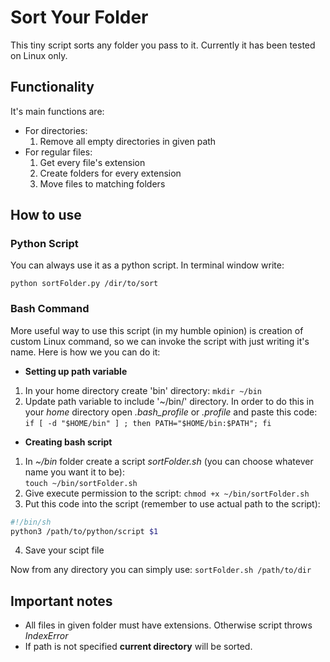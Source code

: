 # Sort Your Folder

This tiny script sorts any folder you pass to it.
Currently it has been tested on Linux only.

## Functionality 

It's main functions are:

- For directories:
    1. Remove all empty directories in given path
- For regular files:
    1. Get every file's extension
    2. Create folders for every extension
    3. Move files to matching folders

## How to use

### Python Script

You can always use it as a python script. In terminal window write:

`python sortFolder.py /dir/to/sort`

### Bash Command

More useful way to use this script (in my humble opinion) is creation
of custom Linux command, so we can invoke the script with just writing
it's name. Here is how we you can do it:

- **Setting up path variable**
1. In your home directory create 'bin' directory:
`mkdir ~/bin`
2. Update path variable to include '~/bin/' directory. In order to do this
in your *home* directory open *.bash_profile* or *.profile* and paste this 
code:<br>
`if [ -d "$HOME/bin" ] ; then PATH="$HOME/bin:$PATH"; fi`

- **Creating bash script**

1. In *~/bin* folder create a script *sortFolder.sh* (you can choose whatever
name you want it to be):<br>
`touch ~/bin/sortFolder.sh`
2. Give execute permission to the script:
`chmod +x ~/bin/sortFolder.sh`
3. Put this code into the script (remember to use actual path to the script):

```bash
#!/bin/sh
python3 /path/to/python/script $1
```

4. Save your scipt file

Now from any directory you can simply use:
`sortFolder.sh /path/to/dir`

## Important notes

- All files in given folder must have extensions. Otherwise script
throws *IndexError*
- If path is not specified **current directory** will be sorted.
